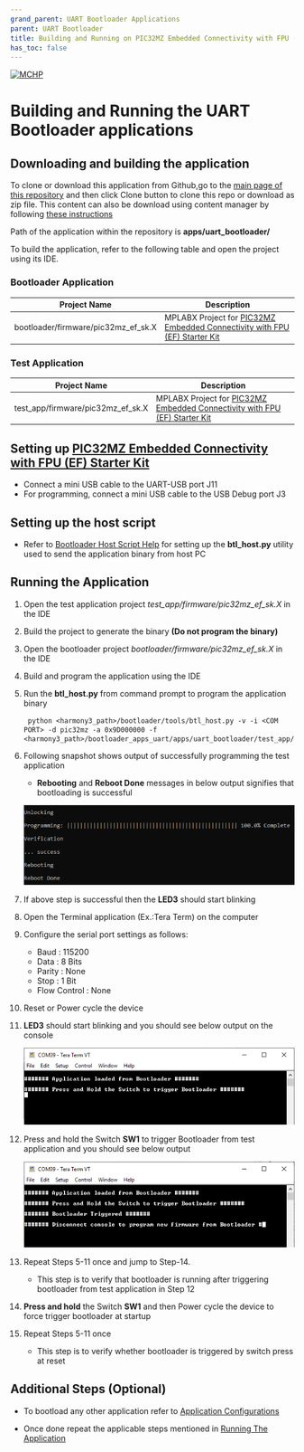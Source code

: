 ```yaml
---
grand_parent: UART Bootloader Applications
parent: UART Bootloader
title: Building and Running on PIC32MZ Embedded Connectivity with FPU (EF) Starter Kit
has_toc: false
---
```


[![MCHP](https://www.microchip.com/ResourcePackages/Microchip/assets/dist/images/logo.png)](https://www.microchip.com)

# Building and Running the UART Bootloader applications

## Downloading and building the application

To clone or download this application from Github,go to the [main page of this repository](https://github.com/Microchip-MPLAB-Harmony/bootloader_apps_uart) and then click Clone button to clone this repo or download as zip file. This content can also be download using content manager by following [these instructions](https://github.com/Microchip-MPLAB-Harmony/contentmanager/wiki)

Path of the application within the repository is **apps/uart_bootloader/**

To build the application, refer to the following table and open the project using its IDE.

### Bootloader Application

| Project Name      | Description                                    |
| ----------------- | ---------------------------------------------- |
| bootloader/firmware/pic32mz_ef_sk.X    | MPLABX Project for [PIC32MZ Embedded Connectivity with FPU (EF) Starter Kit](https://www.microchip.com/Developmenttools/ProductDetails/Dm320007)|

### Test Application

| Project Name      | Description                                    |
| ----------------- | ---------------------------------------------- |
| test_app/firmware/pic32mz_ef_sk.X    | MPLABX Project for [PIC32MZ Embedded Connectivity with FPU (EF) Starter Kit](https://www.microchip.com/Developmenttools/ProductDetails/Dm320007)|

## Setting up [PIC32MZ Embedded Connectivity with FPU (EF) Starter Kit](https://www.microchip.com/Developmenttools/ProductDetails/Dm320007)

 - Connect a mini USB cable to the UART-USB port J11
 - For programming, connect a mini USB cable to the USB Debug port J3

## Setting up the host script

- Refer to [Bootloader Host Script Help](../../../tools/docs/readme_btl_host.md) for setting up the **btl_host.py** utility used to send the application binary from host PC

## Running the Application

1. Open the test application project *test_app/firmware/pic32mz_ef_sk.X* in the IDE
2. Build the project to generate the binary **(Do not program the binary)**
3. Open the bootloader project *bootloader/firmware/pic32mz_ef_sk.X* in the IDE
4. Build and program the application using the IDE

5. Run the **btl_host.py** from command prompt to program the application binary

        python <harmony3_path>/bootloader/tools/btl_host.py -v -i <COM PORT> -d pic32mz -a 0x9D000000 -f <harmony3_path>/bootloader_apps_uart/apps/uart_bootloader/test_app/firmware/pic32mz_ef_sk.X/dist/pic32mz_ef_sk/production/pic32mz_ef_sk.X.production.bin

6. Following snapshot shows output of successfully programming the test application
    - **Rebooting** and **Reboot Done** messages in below output signifies that bootloading is successful

    ![output](./images/btl_host_output.png)

7. If above step is successful then the **LED3** should start blinking
8. Open the Terminal application (Ex.:Tera Term) on the computer
9. Configure the serial port settings as follows:
    - Baud : 115200
    - Data : 8 Bits
    - Parity : None
    - Stop : 1 Bit
    - Flow Control : None

10. Reset or Power cycle the device
11. **LED3** should start blinking and you should see below output on the console

    ![output](./images/btl_uart_test_app_console_success.png)

12. Press and hold the Switch **SW1** to trigger Bootloader from test application and you should see below output

    ![output](./images/btl_uart_test_app_console_trigger_bootloader.png)

13. Repeat Steps 5-11 once and jump to Step-14.
    - This step is to verify that bootloader is running after triggering bootloader from test application in Step 12

14. **Press and hold** the Switch **SW1** and then Power cycle the device to force trigger bootloader at startup
15. Repeat Steps 5-11 once
    - This step is to verify whether bootloader is triggered by switch press at reset


## Additional Steps (Optional)
- To bootload any other application refer to [Application Configurations](../../docs/readme_configure_application_pic32m.md)

- Once done repeat the applicable steps mentioned in [Running The Application](#running-the-application)
